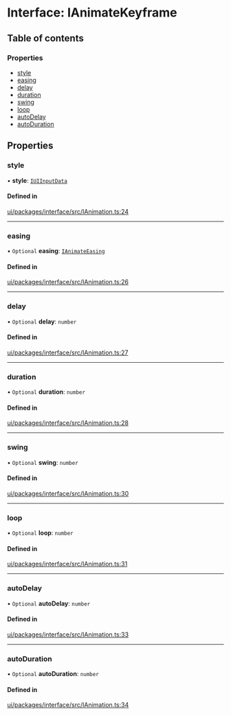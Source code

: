 # Interface: IAnimateKeyframe

## Table of contents

### Properties

- [style](IAnimateKeyframe.md#style)
- [easing](IAnimateKeyframe.md#easing)
- [delay](IAnimateKeyframe.md#delay)
- [duration](IAnimateKeyframe.md#duration)
- [swing](IAnimateKeyframe.md#swing)
- [loop](IAnimateKeyframe.md#loop)
- [autoDelay](IAnimateKeyframe.md#autodelay)
- [autoDuration](IAnimateKeyframe.md#autoduration)

## Properties

### style

• **style**: [`IUIInputData`](IUIInputData.md)

#### Defined in

[ui/packages/interface/src/IAnimation.ts:24](https://github.com/leaferjs/leafer-ui/blob/5313537/packages/interface/src/IAnimation.ts#L24)

___

### easing

• `Optional` **easing**: [`IAnimateEasing`](../modules.md#ianimateeasing)

#### Defined in

[ui/packages/interface/src/IAnimation.ts:26](https://github.com/leaferjs/leafer-ui/blob/5313537/packages/interface/src/IAnimation.ts#L26)

___

### delay

• `Optional` **delay**: `number`

#### Defined in

[ui/packages/interface/src/IAnimation.ts:27](https://github.com/leaferjs/leafer-ui/blob/5313537/packages/interface/src/IAnimation.ts#L27)

___

### duration

• `Optional` **duration**: `number`

#### Defined in

[ui/packages/interface/src/IAnimation.ts:28](https://github.com/leaferjs/leafer-ui/blob/5313537/packages/interface/src/IAnimation.ts#L28)

___

### swing

• `Optional` **swing**: `number`

#### Defined in

[ui/packages/interface/src/IAnimation.ts:30](https://github.com/leaferjs/leafer-ui/blob/5313537/packages/interface/src/IAnimation.ts#L30)

___

### loop

• `Optional` **loop**: `number`

#### Defined in

[ui/packages/interface/src/IAnimation.ts:31](https://github.com/leaferjs/leafer-ui/blob/5313537/packages/interface/src/IAnimation.ts#L31)

___

### autoDelay

• `Optional` **autoDelay**: `number`

#### Defined in

[ui/packages/interface/src/IAnimation.ts:33](https://github.com/leaferjs/leafer-ui/blob/5313537/packages/interface/src/IAnimation.ts#L33)

___

### autoDuration

• `Optional` **autoDuration**: `number`

#### Defined in

[ui/packages/interface/src/IAnimation.ts:34](https://github.com/leaferjs/leafer-ui/blob/5313537/packages/interface/src/IAnimation.ts#L34)
